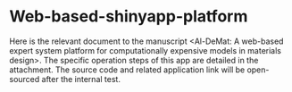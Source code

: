 # Web-based-shinyapp-platform
Here is the relevant document to the manuscript <Al-DeMat: A web-based expert system platform for computationally expensive models in materials design>. The specific operation steps of this app are detailed in the attachment.
The source code and related application link will be open-sourced after the internal test.
